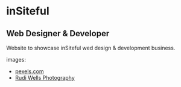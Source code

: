 # inSiteful
## Web Designer & Developer

Website to showcase inSiteful wed design & development business.

images: 
- [pexels.com](https://www.pexels.com/)
- [Rudi Wells Photography](https://www.rudiwells.com/)